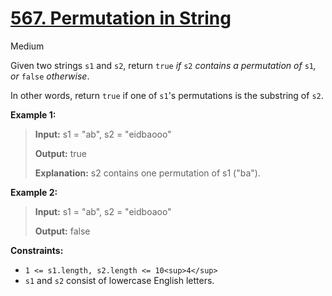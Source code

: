 # [567\. Permutation in String](https://leetcode.com/problems/permutation-in-string/)

Medium

Given two strings `s1` and `s2`, return `true` _if_ `s2` _contains a permutation of_ `s1`_, or_ `false` _otherwise_.

In other words, return `true` if one of `s1`'s permutations is the substring of `s2`.

**Example 1:**

> **Input:** s1 = "ab", s2 = "eidbaooo"
>
> **Output:** true
>
> **Explanation:** s2 contains one permutation of s1 ("ba").

**Example 2:**

> **Input:** s1 = "ab", s2 = "eidboaoo"
>
> **Output:** false

**Constraints:**

- `1 <= s1.length, s2.length <= 10<sup>4</sup>`
- `s1` and `s2` consist of lowercase English letters.
